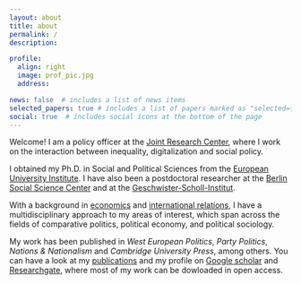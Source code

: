 ```yaml
---
layout: about
title: about
permalink: /
description:

profile:
  align: right
  image: prof_pic.jpg
  address: 

news: false  # includes a list of news items
selected_papers: true # includes a list of papers marked as "selected={true}"
social: true  # includes social icons at the bottom of the page
---
```


Welcome! I am a policy officer at the [Joint Research Center](https://ec.europa.eu/jrc/en), where I work on the interaction between inequality, digitalization and social policy.

I obtained my Ph.D. in Social and Political Sciences from the [European University Institute](http://www.eui.eu/DepartmentsAndCentres/PoliticalAndSocialSciences/Index.aspx). I have also been a postdoctoral researcher at the [Berlin Social Science Center](https://wzb.eu/en) and at the [Geschwister-Scholl-Institut](https://www.gsi.uni-muenchen.de/index.html). 

With a background in [economics](https://www.uu.nl/en/organisation/utrecht-university-school-of-economics-use) and [international relations](https://www.ibei.org/en/master-international-relations), I have a multidisciplinary approach to my areas of interest, which span across the fields of comparative politics, political economy, and political sociology.

My work has been published in <i>West European Politics</i>, <i>Party Politics</i>, <i>Nations & Nationalism</i> and <i>Cambridge University Press</i>, among others. You can have a look at my [publications](/research) and my profile on [Google scholar](https://scholar.google.com/citations?user=QOsowRMAAAAJ) and [Researchgate](https://www.researchgate.net/profile/Guillem_Vidal/), where most of my work can be dowloaded in open access.


<!--Write your biography here. Tell the world about yourself. Link to your favorite [subreddit](http://reddit.com){:target="\_blank"}. You can put a picture in, too. The code is already in, just name your picture `prof_pic.jpg` and put it in the `img/` folder.

Put your address / P.O. box / other info right below your picture. You can also disable any these elements by editing `profile` property of the YAML header of your `_pages/about.md`. Edit `_bibliography/papers.bib` and Jekyll will render your [publications page](/al-folio/publications/) automatically.

Link to your social media connections, too. This theme is set up to use [Font Awesome icons](http://fortawesome.github.io/Font-Awesome/){:target="\_blank"} and [Academicons](https://jpswalsh.github.io/academicons/){:target="\_blank"}, like the ones below. Add your Facebook, Twitter, LinkedIn, Google Scholar, or just disable all of them.-->
